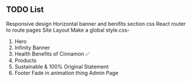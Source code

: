 ## TODO List
Responsive design
Horizontal banner and benifits section css
React router to route pages
Site Layout
Make a global style.css-
1. Hero
2. Infinity Banner
4. Health Benefits of Cinnamon ✅
5. Products
6. Sustainable & 100% Original Statement
7. Footer
Fade in animation thing
Admin Page